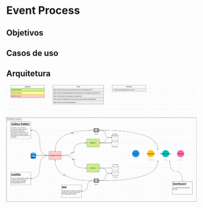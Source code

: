 # Event Process

## Objetivos

## Casos de uso

## Arquitetura

![context](docs/Arquitetura-Event-Process.png)

